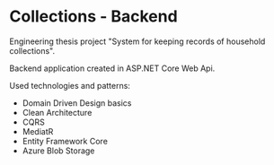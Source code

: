 ﻿# Collections - Backend
 
 Engineering thesis project "System for keeping records of household collections". 
 
 Backend application created in ASP.NET Core Web Api.
 
 Used technologies and patterns:
 - Domain Driven Design basics
 - Clean Architecture
 - CQRS
 - MediatR
 - Entity Framework Core
 - Azure Blob Storage
